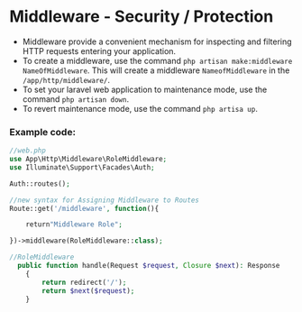 # Middleware - Security / Protection
- Middleware provide a convenient mechanism for inspecting and filtering HTTP requests entering your application.
- To create a middleware, use the command `php artisan make:middleware NameOfMiddleware`. This will create a middleware `NameofMiddleware` in the `/app/http/middleware/`.
- To set your laravel web application to maintenance mode, use the command `php artisan down`.
- To revert maintenance mode, use the command `php artisa up`.
### Example code:
```php
//web.php
use App\Http\Middleware\RoleMiddleware;
use Illuminate\Support\Facades\Auth;

Auth::routes();

//new syntax for Assigning Middleware to Routes
Route::get('/middleware', function(){

    return"Middleware Role";

})->middleware(RoleMiddleware::class);
```
```php
//RoleMiddleware
  public function handle(Request $request, Closure $next): Response
    {
        return redirect('/');
        return $next($request);
    }
```
